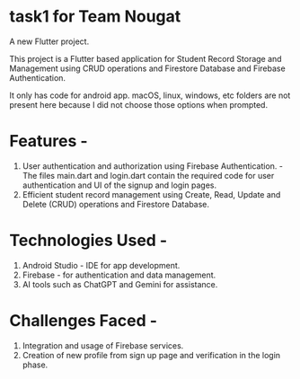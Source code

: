 # task1 for Team Nougat

A new Flutter project.

This project is a Flutter based application for Student Record Storage and Management using CRUD operations and Firestore Database and Firebase Authentication.

 It only has code for android app. macOS, linux, windows, etc folders are not present here because I did not choose those options when prompted. 

# Features -
1) User authentication and authorization using Firebase Authentication. - The files main.dart and login.dart contain the required code for user authentication and UI of the signup and login pages.
2) Efficient student record management using Create, Read, Update and Delete (CRUD) operations and Firestore Database.

# Technologies Used - 
1) Android Studio - IDE for app development.
2) Firebase -  for authentication and data management.
3) AI tools such as ChatGPT and Gemini for assistance.

# Challenges Faced - 
1) Integration and usage of Firebase services.
2) Creation of new profile from sign up page and verification in the login phase.


